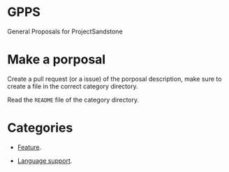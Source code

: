 # GPPS

General Proposals for ProjectSandstone

# Make a porposal

Create a pull request (or a issue) of the porposal description, make sure to create a file in the correct category directory.

Read the `README` file of the category directory.

# Categories

- [Feature](https://github.com/ProjectSandstone/GPPS/feature/).

- [Language support](https://github.com/ProjectSandstone/GPPS/language_support/).

